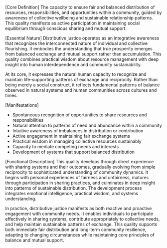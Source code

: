 [Core Definition]
The capacity to ensure fair and balanced distribution of resources, responsibilities, and opportunities within a community, guided by awareness of collective wellbeing and sustainable relationship patterns. This quality manifests as active participation in maintaining social equilibrium through conscious sharing and mutual support.

[Essential Nature]
Distributive justice operates as an integrative awareness that recognizes the interconnected nature of individual and collective flourishing. It embodies the understanding that true prosperity emerges from balanced exchange and mutual support rather than accumulation. This quality combines practical wisdom about resource management with deep insight into human interdependence and community sustainability.

At its core, it expresses the natural human capacity to recognize and maintain life-supporting patterns of exchange and reciprocity. Rather than being merely a social construct, it reflects fundamental patterns of balance observed in natural systems and human communities across cultures and times.

[Manifestations]
- Spontaneous recognition of opportunities to share resources and responsibilities
- Natural attention to patterns of need and abundance within a community
- Intuitive awareness of imbalances in distribution or contribution
- Active engagement in maintaining fair exchange systems
- Practical wisdom in managing collective resources sustainably
- Capacity to mediate competing needs and interests
- Development of systems that support balanced distribution

[Functional Description]
This quality develops through direct experience with sharing systems and their outcomes, gradually evolving from simple reciprocity to sophisticated understanding of community dynamics. It begins with personal experiences of fairness and unfairness, matures through participation in sharing practices, and culminates in deep insight into patterns of sustainable distribution. The development process integrates emotional intelligence, practical wisdom, and systems understanding.

In practice, distributive justice manifests as both reactive and proactive engagement with community needs. It enables individuals to participate effectively in sharing systems, contribute appropriately to collective needs, and help maintain sustainable patterns of exchange. This quality supports both immediate fair distribution and long-term community resilience, adapting to changing circumstances while maintaining core principles of balance and mutual support.